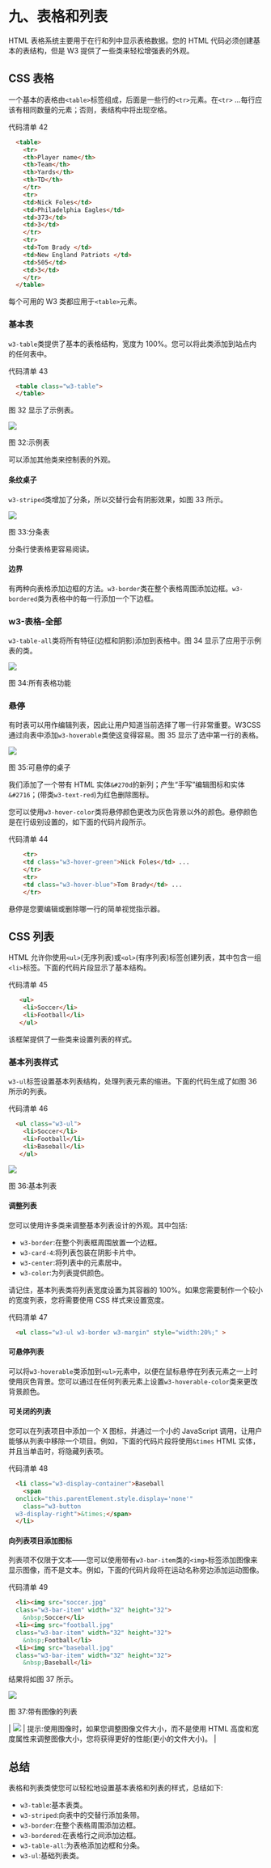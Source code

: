 # 九、表格和列表

HTML 表格系统主要用于在行和列中显示表格数据。您的 HTML 代码必须创建基本的表结构，但是 W3 提供了一些类来轻松增强表的外观。

## CSS 表格

一个基本的表格由`<table>`标签组成，后面是一些行的`<tr>`元素。在`<tr>` …每行应该有相同数量的元素；否则，表结构中将出现空格。

代码清单 42

```html
  <table>
    <tr>
    <th>Player name</th> 
    <th>Team</th> 
    <th>Yards</th> 
    <th>TD</th> 
    </tr>
    <tr>
    <td>Nick Foles</td> 
    <td>Philadelphia Eagles</td> 
    <td>373</td> 
    <td>3</td> 
    </tr>
    <tr>
    <td>Tom Brady </td> 
    <td>New England Patriots </td> 
    <td>505</td> 
    <td>3</td> 
    </tr>
  </table>      

```

每个可用的 W3 类都应用于`<table>`元素。

### 基本表

`w3-table`类提供了基本的表格结构，宽度为 100%。您可以将此类添加到站点内的任何表中。

代码清单 43

```html
  <table class="w3-table"> 
  </table>      

```

图 32 显示了示例表。

![](img/image037.png)

图 32:示例表

可以添加其他类来控制表的外观。

#### 条纹桌子

`w3-striped`类增加了分条，所以交替行会有阴影效果，如图 33 所示。

![](img/image038.png)

图 33:分条表

分条行使表格更容易阅读。

#### 边界

有两种向表格添加边框的方法。`w3-border`类在整个表格周围添加边框。`w3-bordered`类为表格中的每一行添加一个下边框。

### w3-表格-全部

`w3-table-all`类将所有特征(边框和阴影)添加到表格中。图 34 显示了应用于示例表的类。

![](img/image039.jpg)

图 34:所有表格功能

### 悬停

有时表可以用作编辑列表，因此让用户知道当前选择了哪一行非常重要。W3CSS 通过向表中添加`w3-hoverable`类使这变得容易。图 35 显示了选中第一行的表格。

![](img/image040.png)

图 35:可悬停的桌子

我们添加了一个带有 HTML 实体`&#270d`的新列；产生“手写”编辑图标和实体`&#2716`；(带类`w3-text-red`)为红色删除图标。

您可以使用`w3-hover-color`类将悬停颜色更改为灰色背景以外的颜色。悬停颜色是在行级别设置的，如下面的代码片段所示。

代码清单 44

```html
    <tr>
    <td class="w3-hover-green">Nick Foles</td> ...
    </tr>
    <tr>
    <td class="w3-hover-blue">Tom Brady</td> ...
    </tr>

```

悬停是您要编辑或删除哪一行的简单视觉指示器。

## CSS 列表

HTML 允许你使用`<ul>`(无序列表)或`<ol>`(有序列表)标签创建列表，其中包含一组`<li>`标签。下面的代码片段显示了基本结构。

代码清单 45

```html
   <ul>
    <li>Soccer</li>
    <li>Football</li>
   </ul>

```

该框架提供了一些类来设置列表的样式。

### 基本列表样式

`w3-ul`标签设置基本列表结构，处理列表元素的缩进。下面的代码生成了如图 36 所示的列表。

代码清单 46

```html
  <ul class="w3-ul">
    <li>Soccer</li>
    <li>Football</li>
    <li>Baseball</li>
   </ul>

```

![](img/image041.jpg)

图 36:基本列表

#### 调整列表

您可以使用许多类来调整基本列表设计的外观。其中包括:

*   `w3-border`:在整个列表框周围放置一个边框。
*   `w3-card-4`:将列表包装在阴影卡片中。
*   `w3-center`:将列表中的元素居中。
*   `w3-color`:为列表提供颜色。

请记住，基本列表类将列表宽度设置为其容器的 100%。如果您需要制作一个较小的宽度列表，您将需要使用 CSS 样式来设置宽度。

代码清单 47

```html
  <ul class="w3-ul w3-border w3-margin" style="width:20%;" >

```

#### 可悬停列表

可以将`w3-hoverable`类添加到`<ul>`元素中，以便在鼠标悬停在列表元素之一上时使用灰色背景。您可以通过在任何列表元素上设置`w3-hoverable-color`类来更改背景颜色。

#### 可关闭的列表

您可以在列表项目中添加一个 X 图标，并通过一个小的 JavaScript 调用，让用户能够从列表中移除一个项目。例如，下面的代码片段将使用`&times` HTML 实体，并且当单击时，将隐藏列表项。

代码清单 48

```html
  <li class="w3-display-container">Baseball
    <span
  onclick="this.parentElement.style.display='none'"
    class="w3-button
  w3-display-right">&times;</span>
  </li>

```

#### 向列表项目添加图标

列表项不仅限于文本——您可以使用带有`w3-bar-item`类的`<img>`标签添加图像来显示图像，而不是文本。例如，下面的代码片段将在运动名称旁边添加运动图像。

代码清单 49

```html
  <li><img src="soccer.jpg"
  class="w3-bar-item" width="32" height="32">
    &nbsp;Soccer</li>
  <li><img src="football.jpg"
  class="w3-bar-item" width="32" height="32">
    &nbsp;Football</li>
  <li><img src="baseball.jpg"
  class="w3-bar-item" width="32" height="32">
    &nbsp;Baseball</li>

```

结果将如图 37 所示。

![](img/image042.jpg)

图 37:带有图像的列表

| ![](img/tip.png) | 提示:使用图像时，如果您调整图像文件大小，而不是使用 HTML 高度和宽度属性来调整图像大小，您将获得更好的性能(更小的文件大小)。 |

## 总结

表格和列表类使您可以轻松地设置基本表格和列表的样式，总结如下:

*   `w3-table`:基本表类。
*   `w3-striped`:向表中的交替行添加条带。
*   `w3-border`:在整个表格周围添加边框。
*   `w3-bordered`:在表格行之间添加边框。
*   `w3-table-all`:为表格添加边框和分条。
*   `w3-ul`:基础列表类。